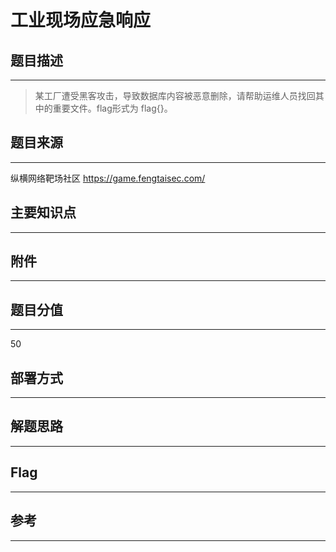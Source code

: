 # 工业现场应急响应

## 题目描述
---
> 某工厂遭受黑客攻击，导致数据库内容被恶意删除，请帮助运维人员找回其中的重要文件。flag形式为 flag{}。

## 题目来源
---
纵横网络靶场社区 https://game.fengtaisec.com/

## 主要知识点
---


## 附件
---


## 题目分值
---
50

## 部署方式
---


## 解题思路
---


## Flag
---


## 参考
---
